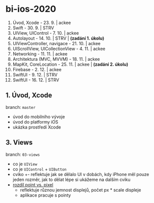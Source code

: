 # bi-ios-2020

1. Úvod, Xcode - 23. 9. | ackee
2. Swift - 30. 9. | STRV
3. UIView, UIControl - 7. 10. | ackee
4. Autolayout - 14. 10. | STRV | **(zadání 1. úkolu)**
5. UIViewController, navigace - 21. 10. | ackee
6. UIScrollView, UICollectionView - 4. 11. | ackee
7. Networking - 11. 11. | ackee
8. Architektura (MVC, MVVM) - 18. 11. | ackee
9. MapKit, CoreLocation - 25. 11. | ackee | **(zadání 2. úkolu)**
10. Firebase - 2. 12. | ackee
11. SwiftUI - 9. 12. | STRV
12. SwiftUI - 16. 12. | STRV

## 1. Úvod, Xcode

branch: `master`

- úvod do mobilního vývoje
- úvod do platformy iOS
- ukázka prostředí Xcode

## 3. Views

branch: `03-views`

- co je `UIView`
- co je `UIControl` + `UIButton`
- cviko +- reflektuje jak se dělalo UI v dobách, kdy iPhone měl pouze jeden rozměr, jak to dělat lépe si ukážeme na dalším cviku
- [rozdíl point vs. pixel](https://www.paintcodeapp.com/news/ultimate-guide-to-iphone-resolutions)
    - reflektuje různou jemnost displejů, počet px * scale displeje 
    - aplikace pracuje s pointy